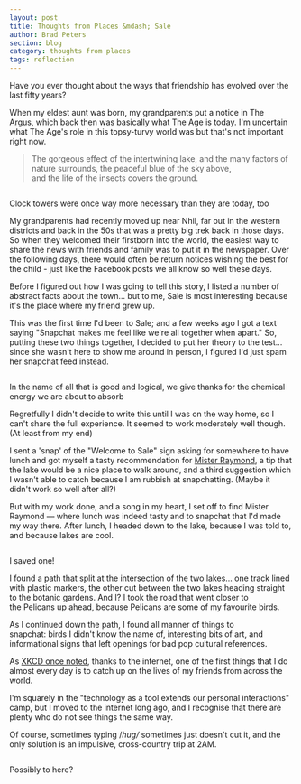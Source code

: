 ```yaml
---
layout: post
title: Thoughts from Places &mdash; Sale
author: Brad Peters
section: blog
category: thoughts from places
tags: reflection
---
```

Have you ever thought about the ways that friendship has evolved over the last fifty years?

When my eldest aunt was born, my grandparents put a notice in The Argus, which back then was basically what The Age is today. I'm uncertain what The Age's role in this topsy-turvy world was but that's not important right now.

> The gorgeous effect of the intertwining lake,
> and the many factors of nature surrounds,
> the peaceful blue of the sky above,  
> and the life of the insects covers the ground.

<!--more-->
<div class="blog-image-right-land">
  <a href="https://www.flickr.com/photos/ubersejanus/17441302860">
  <img src="https://farm9.staticflickr.com/8725/17441302860_f47a81910f_z_d.jpg" alt="" /></a>
  <p>Clock towers were once way more necessary than they are today, too</p>
</div>

My grandparents had recently moved up near Nhil, far out in the western districts and back in the 50s that was a pretty big trek back in those days. So when they welcomed their firstborn into the world, the easiest way to share the news with friends and family was to put it in the newspaper. Over the following days, there would often be return notices wishing the best for the child - just like the Facebook posts we all know so well these days.

Before I figured out how I was going to tell this story, I listed a number of abstract facts about the town... but to me, Sale is most interesting because it's the place where my friend grew up.

This was the first time I'd been to Sale; and a few weeks ago I got a text saying "Snapchat makes me feel like we're all together when apart." So, putting these two things together, I decided to put her theory to the test... since she wasn't here to show me around in person, I figured I'd just spam her snapchat feed instead.

<div class="blog-image-left-land">
  <a href="https://www.flickr.com/photos/ubersejanus/17628906891">
  <img src="https://farm9.staticflickr.com/8743/17628906891_152df5424b_z_d.jpg" alt="" /></a>
  <p>In the name of all that is good and logical, we give thanks for the chemical energy we are about to absorb</p>
</div>

Regretfully I didn't decide to write this until I was on the way home, so I can't share the full experience. It seemed to work moderately well though.
(At least from my end)

I sent a 'snap' of the "Welcome to Sale" sign asking for somewhere to have lunch and got myself a tasty recommendation for <a href="http://www.urbanspoon.com/r/346/1741761/restaurant/Victoria/Mister-Raymond-Sale" target="_blank">Mister Raymond</a>, a tip that the lake would be a nice place to walk around, and a third suggestion which I wasn't able to catch because I am rubbish at snapchatting.
(Maybe it didn't work so well after all?)

But with my work done, and a song in my heart, I set off to find Mister Raymond — where lunch was indeed tasty and to snapchat that I'd made my way there. After lunch, I headed down to the lake, because I was told to, and because lakes are cool.

<div class="blog-image-right-port">
  <a href="https://www.flickr.com/photos/ubersejanus/17050589664">
  <img class="" src="https://farm9.staticflickr.com/8735/17050589664_71e6c45ba2_z_d.jpg" alt="" /></a>
  <p>I saved one!</p>
</div>

I found a path that split at the intersection of the two lakes... one track lined with plastic markers, the other cut between the two lakes heading straight to the botanic gardens. And I? I took the road that went closer to the Pelicans up ahead, because Pelicans are some of my favourite birds.

As I continued down the path, I found all manner of things to snapchat: birds I didn't know the name of, interesting bits of art, and informational signs that left openings for bad pop cultural references.

As <a href="https://xkcd.com/490/" target="_blank">XKCD once noted</a>, thanks to the internet, one of the first things that I do almost every day is to catch up on the lives of my friends from across the world.

I'm squarely in the "technology as a tool extends our personal interactions" camp, but I moved to the internet long ago, and I recognise that there are plenty who do not see things the same way.

Of course, sometimes typing /*hug/* sometimes just doesn't cut it, and the only solution is an impulsive, cross-country trip at 2AM.

<div class="blog-image-centre">
  <a href="https://www.flickr.com/photos/ubersejanus/17487548629">
  <img class="" src="https://farm9.staticflickr.com/8876/17487548629_d9e423f773_z_d.jpg" alt="" /></a>
  <p>Possibly to here?</p>
</div>